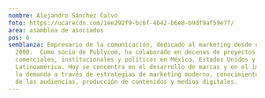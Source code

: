 ```yaml
---
nombre: Alejandro Sánchez Calvo
foto: https://ucarecdn.com/1ee292f9-bc6f-4b42-b6e8-b9df9af59e7f/
area: asamblea de asociados
pos: 6
semblanza: Empresario de la comunicación, dedicado al marketing desde el
  2000.  Como socio de Publycom, ha colaborado en decenas de proyectos
  comerciales, institucionales y políticos en México, Estados Unidos y
  Latinoamérica. Hoy se concentra en el desarrollo de marcas y en el impulso a
  la demanda a través de estrategias de marketing moderno, conocimiento profundo
  de las audiencias, producción de contenidos y medios digitales.
---
```

